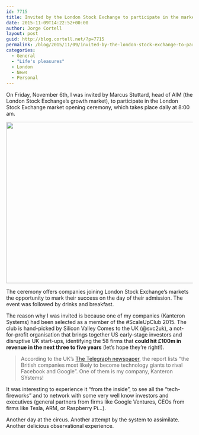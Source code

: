 ```yaml
---
id: 7715
title: Invited by the London Stock Exchange to participate in the market opening ceremony
date: 2015-11-09T14:22:52+00:00
author: Jorge Cortell
layout: post
guid: http://blog.cortell.net/?p=7715
permalink: /blog/2015/11/09/invited-by-the-london-stock-exchange-to-participate-in-the-market-opening-ceremony/
categories:
  - General
  - "Life's pleasures"
  - London
  - News
  - Personal
---
```

On Friday, November 6th, I was invited by Marcus Stuttard, head of AIM (the London Stock Exchange’s growth market), to participate in the London Stock Exchange market opening ceremony, which takes place daily at 8:00 am.
  
<img class="aligncenter" src="http://blog.kanteron.com/wp-content/uploads/2015/11/22643266840_932e0b441e_k.jpg" alt="" width="580" height="435" />
  
The ceremony offers companies joining London Stock Exchange’s markets the opportunity to mark their success on the day of their admission. The event was followed by drinks and breakfast.

The reason why I was invited is because one of my companies (Kanteron Systems) had been selected as a member of the #ScaleUpClub 2015. The club is hand-picked by Silicon Valley Comes to the UK (@svc2uk), a not-for-profit organisation that brings together US early-stage investors and disruptive UK start-ups, identifying the 58 firms that **could hit £100m in revenue in the next three to five years** (let&#8217;s hope they&#8217;re right!).

> According to the UK’s <a href="http://www.telegraph.co.uk/finance/businessclub/technology/11977778/Britains-top-tech-firms-growing-1000pc-a-year.html" target="_blank">The Telegraph newspaper</a>, the report lists “the British companies most likely to become technology giants to rival Facebook and Google”. One of them is my company, Kanteron SYstems!

It was interesting to experience it &#8220;from the inside&#8221;, to see all the &#8220;tech-fireworks&#8221; and to network with some very well know investors and executives (general partners from firms like Google Ventures, CEOs from firms like Tesla, ARM, or Raspberry Pi&#8230;).

Another day at the circus. Another attempt by the system to assimilate. Another delicious observational experience.
